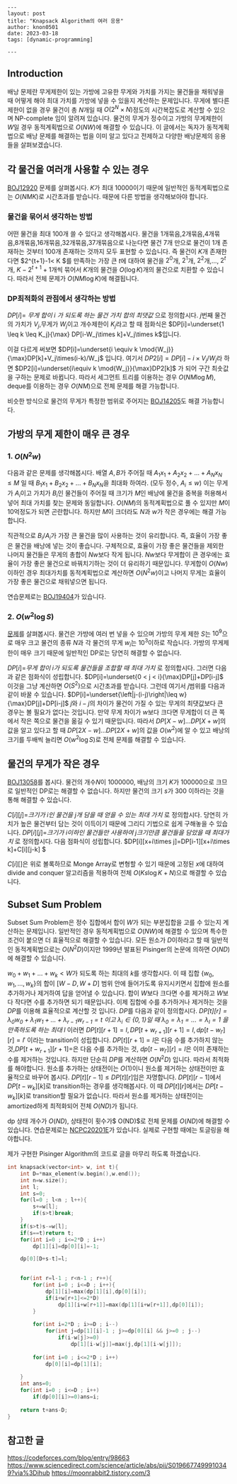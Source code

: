 ```
---
layout: post
title: "Knapsack Algorithm의 여러 응용"
author: knon0501
date: 2023-03-18
tags: [dynamic-programming]

---
```

## Introduction

배낭 문제란 무게제한이 있는 가방에 고유한 무게와 가치를 가지는 물건들을 채워넣을 때 어떻게 해야 최대 가치를 가방에 넣을 수 있을지 계산하는 문제입니다. 무게에 별다른 제한이 없을 경우 물건이 총 $N$개일 때 $O(2^N\times N)$정도의 시간복잡도로 계산할 수 있으며 NP-complete 임이 알려져 있습니다. 물건의 무게가 정수이고 가방의 무게제한이 $W$일 경우 동적계획법으로 $O(NW)$에 해결할 수 있습니다. 이 글에서는 독자가 동적계획법으로 배낭 문제를 해결하는 법을 이미 알고 있다고 전제하고 다양한 배낭문제의 응용들을 살펴보겠습니다.



## 각 물건을 여러개 사용할 수 있는 경우

[BOJ12920](https://www.acmicpc.net/problem/12920) 문제를 살펴봅시다. $K$가 최대 10000이기 때문에 일반적인 동적계획법으로는 $O(NMK)$로 시간초과를 받습니다. 때문에 다른 방법을 생각해보아야 합니다.

### 물건을 묶어서 생각하는 방법

어떤 물건을 최대 100개 쓸 수 있다고 생각해봅시다. 물건을 1개묶음,2개묶음,4개묶음,8개묶음,16개묶음,32개묶음,37개묶음으로 나눈다면 물건 7개 만으로 물건이 1개 존재하는 것부터 100개 존재하는 것까지 모두 표현할 수 있습니다. 즉 물건이 $K$개 존재한다면 $2^{t+1}-1< K $를 만족하는 가장 큰 $t$에 대하여 물건을 $2^0$개, $2^1$개, $2^{2}$개,..., $2^{t}$개, $K-2^{t+1}+1$개씩 묶어서 $K$개의 물건을 $O(\log K)$개의 물건으로 치환할 수 있습니다. 따라서 전체 문제가 $O(NM\log K)$에 해결됩니다.

### DP최적화의 관점에서 생각하는 방법

$DP[i]=$ *무게 합이* $i$ *가 되도록 하는 물건 가치 합의 최댓값*  으로 정의합시다.
$j$번째 물건의 가치가 $V_j$,무게가 $W_j$이고 개수제한이 $K_j$라고 할 때 점화식은 $DP[i]=\underset{1 \leq k \leq K_j}{\max} DP[i-W_j\times k]+V_j\times k$입니다.

이걸 다르게 써보면 $DP[i]=\underset{i \equiv k \mod{W_j}}{\max}DP[k]+V_j\times(i-k)/W_j$ 입니다. 여기서 $DP2[i]=DP[i]-i\times V_j/W_j$라 하면 $DP2[i]=\underset{i\equiv k \mod{W_j}}{\max}DP2[k]$ 가 되어 구간 최솟값을 구하는 문제로 바뀝니다. 따라서 세그먼트 트리를 이용하는 경우 $O(NM\log M)$, deque를 이용하는 경우 $O(NM)$으로 전체 문제를 해결 가능합니다.

비슷한 방식으로 물건의 무게가 특정한 범위로 주어지는 [BOJ14205](https://www.acmicpc.net/problem/14305)도 해결 가능합니다.



## 가방의 무게 제한이 매우 큰 경우

### 1. $O(N^2w)$

다음과 같은 문제를 생각해봅시다. 
배열 $A,B$가 주어질 때 $A_1x_1+A_2x_2+...+A_Nx_N\leq M$ 일 때 $B_1x_1+B_2x_2+...+B_Nx_N$을 최대화 하여라. $($모두 정수, $A_i\leq w)$
이는 무게가 $A_i$이고 가치가 $B_i$인 물건들이 주어질 때 크기가 $M$인 배낭에 물건을 중복을 허용해서 넣어 최대 가치를 찾는 문제와 동일합니다.
$O(NM)$의 동적계획법으로 풀 수 있지만 $M$이 10억정도가 되면 곤란합니다. 하지만 $M$이 크더라도 $N$과 $w$가 작은 경우에는 해결 가능합니다.

직관적으로 $B_i/A_i$가 가장 큰 물건을 많이 사용하는 것이 유리합니다. 즉, 효율이 가장 좋은 물건을 배낭에 넣는 것이 좋습니다.
구체적으로, 효율이 가장 좋은 물건들을 제외한 나머지 물건들은 무게의 총합이 $Nw$보다 작게 됩니다. $Nw$보다 무게합이 큰 경우에는 효율이 가장 좋은 물건으로 바꿔치기하는 것이 더 유리하기 때문입니다. 무게합이 $O(Nw)$이하인 경우 최대가치를 동적계획법으로 계산하면 $O(N^2w)$이고 나머지 무게는 효율이 가장 좋은 물건으로 채워넣으면 됩니다. 

연습문제로는 [BOJ19404](https://www.acmicpc.net/problem/19404)가 있습니다.



### 2. $O(w^2\log S)$

[문제](https://codeforces.com/gym/101064/problem/L)를 살펴봅시다. 물건은 가방에 여러 번 넣을 수 있으며 가방의 무게 제한 $S$는  $10^9$으로 매우 크고 물건의 종류 $N$과 각 물건의 무게 $w_i$는 $10^3$이하로 작습니다.
가방의 무게제한이 매우 크기 때문에 일반적인 DP로는 당연히 해결할 수 없습니다. 

$DP[i]=$*무게 합이 $i$가 되도록 물건들을 조합할 때 최대 가치* 로 정의합시다. 그러면 다음과 같은 점화식이 성립합니다.
$DP[i]=\underset{0 < j < i}{\max}DP[j]+DP[i-j]$ 
이것을 그냥 계산하면 $O(S^2)$으로 시간초과를 받습니다. 그런데 여기서 $j$범위를 다음과 같이 바꿀 수 있습니다.
$DP[i]=\underset{\left|j-(i-j)\right|\leq w}{\max}DP[j]+DP[i-j]$ 
$j$와 $i-j$의 차이가 물건이 가질 수 있는 무게의 최댓값보다 큰 경우는 볼 필요가 없다는 것입니다. 만약 무게 차이가 $w$보다 크다면 무게합이 더 큰 쪽에서 작은 쪽으로 물건을 옮길 수 있기 때문입니다.
따라서 $DP[X-w]...DP[X+w]$의 값을 알고 있다고 할 때 $DP[2X-w]...DP[2X+w]$의 값을 $O(w^2)$에 알 수 있고 배낭의 크기를 두배씩 늘리면 $O(w^2\log S)$로 전체 문제를 해결할 수 있습니다.



## 물건의 무게가 작은 경우

[BOJ13058](https://www.acmicpc.net/problem/13058)를 봅시다. 물건의 개수$N$이 1000000, 배낭의 크기 $K$가 100000으로 크므로 일반적인 DP로는 해결할 수 없습니다. 하지만 물건의 크기 $s$가 300 이하라는 것을 통해 해결할 수 있습니다. 

$C[i][j]=$*크기가* $i$*인 물건을* $j$*개 담을 때 얻을 수 있는 최대 가치* 로 정의합시다. 당연히 가치가 높은 물건부터 담는 것이 이득이기 때문에 그리디 기법으로 쉽게 구해놓을 수 있습니다. 
$DP[i][j]=$*크기가* $i$*이하인 물건들만 사용하여* $j$*크기만큼 물건들을 담았을 때 최대가치* 로 정의합시다. 다음 점화식이 성립합니다.
$DP[i][x+i\times j]=DP[i-1][x+i\times k]+C[i][j-k] $ 

$C[i][]$은 위로 볼록하므로 Monge Array로 변형할 수 있기 때문에 고정된 $x$에 대하여 divide and conquer 알고리즘을 적용하여 전체 $O(Ks\log K+N)$으로 해결할 수 있습니다. 



## Subset Sum Problem

Subset Sum Problem은 정수 집합에서 합이 $W$가 되는 부분집합을 고를 수 있는지 계산하는 문제입니다. 일반적인 경우 동적계획법으로 $O(NW)$에 해결할 수 있으며 특수한 조건이 붙으면 더 효율적으로 해결할 수 있습니다. 모든 원소가 $D$이하라고 할 때 일반적인 동적계획법으로는 $O(N^2D)$이지만 1999년 발표된 Pisinger의 논문에 의하면 $O(ND)$에 해결할 수 있습니다. 

$w_0+w_1+...+w_k < W$가 되도록 하는 최대의 $k$를 생각합시다. 이 때 집합 $\left\{w_0,w_1,...,w_k\right\}$의 합이 $\left[W-D,W+D\right]$ 범위 안에 들어가도록 유지시키면서 집합에 원소를 추가하거나 제거하여 답을 얻어낼 수 있습니다. 합이 $W$보다 크다면 수를 제거하고 $W$보다 작다면 수를 추가하면 되기 때문입니다. 이제 집합에 수를 추가하거나 제거하는 것을 $DP$를 이용해 효율적으로 계산할 것 입니다. $DP$를 다음과 같이 정의합시다.
*$DP[t][r]=\lambda_0w_0+\lambda_1w_1+...+\lambda_{r-1}w_{r-1}=t$ 이고 $\lambda_i\in\left\{0,1\right\}$일 때 $\lambda_0=\lambda_1=...=\lambda_l=1$ 을 만족하도록 하는 최대 $l$* 
이러면 $DP[t][r+1]=l,DP[t+w_{r+1}][r+1]=l,dp[t-w_{l'}][r]=l'$ 이라는 transition이 성립합니다. 
$DP[t][r+1]=l$은 다음 수를 추가하지 않는 것,$DP[t+w_{r+1}][r+1]=$은 다음 수를 추가하는 것, $dp[t-w_{l'}][r]=l$은 이미 존재하는 수를 제거하는 것입니다. 하지만 단순히 $DP$를 계산하면 $O(N^2D)$ 입니다. 따라서 최적화를 해야합니다. 원소를 추가하는 상태전이는 $O(1)$이니 원소를 제거하는 상태전이만 효율적으로 바꾸어 봅시다.
$DP[t][r-1]\leq DP[t][r]$임은 자명합니다. $DP[t][r-1]$에서 $DP[t-w_k][k]$로 transition하는 경우를 생각해봅시다. 이 때 $DP[t][r]$에서는 $DP[t-w_k][k]$로 transition할 필요가 없습니다. 따라서 원소를 제거하는 상태전이는 amortized하게 최적화되어 전체 $O(ND)$가 됩니다.

dp 상태 개수가 $O(ND)$, 상태전이 횟수가$ O(ND)$로 전체 문제를 $O(ND)$에 해결할 수 있습니다.
연습문제로는 [NCPC20201E](https://www.acmicpc.net/problem/23269)가 있습니다. 실제로 구현할 때에는 토글링을 해야합니다.

제가 구현한 Pisinger Algorithm의 코드로 글을 마무리 하도록 하겠습니다.

```cpp
int knapsack(vector<int> w, int t){
    int D=*max_element(w.begin(),w.end());
    int n=w.size();
    int l;
    int s=0;
    for(l=0 ; l<n ; l++){
        s+=w[l];
        if(s>t)break;
    }
    if(s>t)s-=w[l];
    if(s==t)return t;
    for(int i=0 ; i<=2*D ; i++)
        dp[1][i]=dp[0][i]=-1;

    dp[0][D+s-t]=l;
    

    for(int r=l-1 ; r<n-1 ; r++){
        for(int i=0 ; i<=D ; i++){
            dp[1][i]=max(dp[1][i],dp[0][i]);
            if(i+w[r+1]<=2*D)
                dp[1][i+w[r+1]]=max(dp[1][i+w[r+1]],dp[0][i]);
        }
        
        for(int i=2*D ; i>=D ; i--)
            for(int j=dp[1][i]-1 ; j>=dp[0][i] && j>=0 ; j--)
                if(i-w[j]>=0)
                    dp[1][i-w[j]]=max(j,dp[1][i-w[j]]);
     
        for(int i=0 ; i<=2*D ; i++)
            dp[0][i]=dp[1][i];
        
    }
    int ans=0;
    for(int i=0 ; i<=D ; i++)
        if(dp[0][i]>=0)ans=i;
    
    return t+ans-D;
}
```



## 참고한 글

https://codeforces.com/blog/entry/98663
https://www.sciencedirect.com/science/article/abs/pii/S0196677499910349?via%3Dihub
https://moonrabbit2.tistory.com/3



